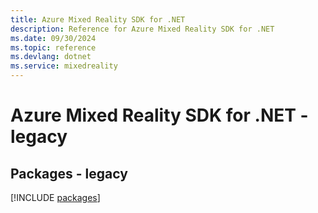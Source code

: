 ```yaml
---
title: Azure Mixed Reality SDK for .NET
description: Reference for Azure Mixed Reality SDK for .NET
ms.date: 09/30/2024
ms.topic: reference
ms.devlang: dotnet
ms.service: mixedreality
---
```

# Azure Mixed Reality SDK for .NET - legacy
## Packages - legacy
[!INCLUDE [packages](mixed-reality-index.md)]
